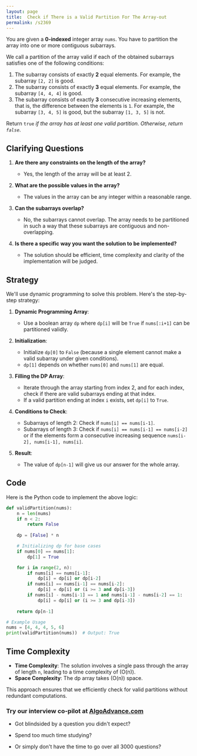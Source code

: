 ```yaml
---
layout: page
title:  Check if There is a Valid Partition For The Array-out
permalink: /s2369
---
```


You are given a **0-indexed** integer array `nums`. You have to partition the array into one or more contiguous subarrays.

We call a partition of the array valid if each of the obtained subarrays satisfies one of the following conditions:

1. The subarray consists of exactly **2** equal elements. For example, the subarray `[2, 2]` is good.
2. The subarray consists of exactly **3** equal elements. For example, the subarray `[4, 4, 4]` is good.
3. The subarray consists of exactly **3** consecutive increasing elements, that is, the difference between the elements is `1`. For example, the subarray `[3, 4, 5]` is good, but the subarray `[1, 3, 5]` is not.

Return `true` *if the array has at least one valid partition. Otherwise, return `false`*.

## Clarifying Questions

1. **Are there any constraints on the length of the array?**
   - Yes, the length of the array will be at least 2.
2. **What are the possible values in the array?**
   - The values in the array can be any integer within a reasonable range.

3. **Can the subarrays overlap?**
   - No, the subarrays cannot overlap. The array needs to be partitioned in such a way that these subarrays are contiguous and non-overlapping.

4. **Is there a specific way you want the solution to be implemented?**
   - The solution should be efficient, time complexity and clarity of the implementation will be judged.

## Strategy

We'll use dynamic programming to solve this problem. Here's the step-by-step strategy:

1. **Dynamic Programming Array**:
   - Use a boolean array `dp` where `dp[i]` will be `True` if `nums[:i+1]` can be partitioned validly.

2. **Initialization**:
   - Initialize `dp[0]` to `False` (because a single element cannot make a valid subarray under given conditions).
   - `dp[1]` depends on whether `nums[0]` and `nums[1]` are equal.

3. **Filling the DP Array**:
   - Iterate through the array starting from index 2, and for each index, check if there are valid subarrays ending at that index.
   - If a valid partition ending at index `i` exists, set `dp[i]` to `True`.

4. **Conditions to Check**:
   - Subarrays of length 2: Check if `nums[i] == nums[i-1]`.
   - Subarrays of length 3: Check if `nums[i] == nums[i-1] == nums[i-2]` or if the elements form a consecutive increasing sequence `nums[i-2], nums[i-1], nums[i]`.

5. **Result**:
   - The value of `dp[n-1]` will give us our answer for the whole array.

## Code

Here is the Python code to implement the above logic:

```python
def validPartition(nums):
    n = len(nums)
    if n < 2:
        return False
    
    dp = [False] * n

    # Initializing dp for base cases
    if nums[0] == nums[1]:
        dp[1] = True

    for i in range(2, n):
        if nums[i] == nums[i-1]:
            dp[i] = dp[i] or dp[i-2]
        if nums[i] == nums[i-1] == nums[i-2]:
            dp[i] = dp[i] or (i >= 3 and dp[i-3])
        if nums[i] - nums[i-1] == 1 and nums[i-1] - nums[i-2] == 1:
            dp[i] = dp[i] or (i >= 3 and dp[i-3])
    
    return dp[n-1]

# Example Usage
nums = [4, 4, 4, 5, 6]
print(validPartition(nums))  # Output: True
```

## Time Complexity

- **Time Complexity**: The solution involves a single pass through the array of length `n`, leading to a time complexity of \(O(n)\).
- **Space Complexity**: The dp array takes \(O(n)\) space.

This approach ensures that we efficiently check for valid partitions without redundant computations.


### Try our interview co-pilot at [AlgoAdvance.com](https://algoAdvance.com)

- Got blindsided by a question you didn't expect?

- Spend too much time studying?

- Or simply don't have the time to go over all 3000 questions?

